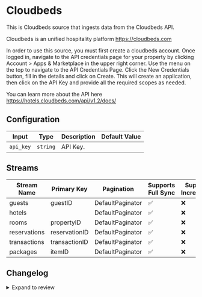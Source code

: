 # Cloudbeds
This is Cloudbeds source that ingests data from the Cloudbeds API.

Cloudbeds is an unified hospitality platform https://cloudbeds.com

In order to use this source, you must first create a cloudbeds account. Once logged in, navigate to the API credentials page for your property by clicking Account > Apps & Marketplace in the upper right corner.  Use the menu on the top to navigate to the API Credentials Page. Click the New Credentials button, fill in the details and click on Create. This will create an application, then click on the API Key and provide all the required scopes as needed. 

You can learn more about the API here https://hotels.cloudbeds.com/api/v1.2/docs/

## Configuration

| Input | Type | Description | Default Value |
|-------|------|-------------|---------------|
| `api_key` | `string` | API Key.  |  |

## Streams
| Stream Name | Primary Key | Pagination | Supports Full Sync | Supports Incremental |
|-------------|-------------|------------|---------------------|----------------------|
| guests | guestID | DefaultPaginator | ✅ |  ❌  |
| hotels |  | DefaultPaginator | ✅ |  ❌  |
| rooms | propertyID | DefaultPaginator | ✅ |  ❌  |
| reservations | reservationID | DefaultPaginator | ✅ |  ❌  |
| transactions | transactionID | DefaultPaginator | ✅ |  ❌  |
| packages | itemID | DefaultPaginator | ✅ |  ❌  |

## Changelog

<details>
  <summary>Expand to review</summary>

| Version          | Date              | Pull Request | Subject        |
|------------------|-------------------|--------------|----------------|
| 0.0.9 | 2025-02-01 | [52804](https://github.com/airbytehq/airbyte/pull/52804) | Update dependencies |
| 0.0.8 | 2025-01-25 | [52335](https://github.com/airbytehq/airbyte/pull/52335) | Update dependencies |
| 0.0.7 | 2025-01-18 | [51660](https://github.com/airbytehq/airbyte/pull/51660) | Update dependencies |
| 0.0.6 | 2025-01-11 | [51074](https://github.com/airbytehq/airbyte/pull/51074) | Update dependencies |
| 0.0.5 | 2024-12-28 | [50555](https://github.com/airbytehq/airbyte/pull/50555) | Update dependencies |
| 0.0.4 | 2024-12-21 | [49992](https://github.com/airbytehq/airbyte/pull/49992) | Update dependencies |
| 0.0.3 | 2024-12-14 | [49487](https://github.com/airbytehq/airbyte/pull/49487) | Update dependencies |
| 0.0.2 | 2024-12-12 | [48925](https://github.com/airbytehq/airbyte/pull/48925) | Update dependencies |
| 0.0.1 | 2024-10-31 | | Initial release by [@aazam-gh](https://github.com/aazam-gh) via Connector Builder |

</details>
